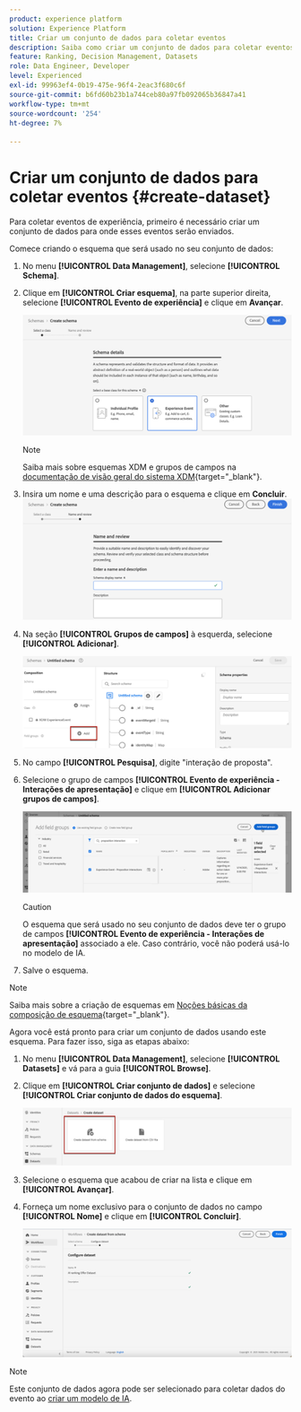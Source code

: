 ```yaml
---
product: experience platform
solution: Experience Platform
title: Criar um conjunto de dados para coletar eventos
description: Saiba como criar um conjunto de dados para coletar eventos
feature: Ranking, Decision Management, Datasets
role: Data Engineer, Developer
level: Experienced
exl-id: 99963ef4-0b19-475e-96f4-2eac3f680c6f
source-git-commit: b6fd60b23b1a744ceb80a97fb092065b36847a41
workflow-type: tm+mt
source-wordcount: '254'
ht-degree: 7%

---
```


# Criar um conjunto de dados para coletar eventos {#create-dataset}

Para coletar eventos de experiência, primeiro é necessário criar um conjunto de dados para onde esses eventos serão enviados.

Comece criando o esquema que será usado no seu conjunto de dados:

1. No menu **[!UICONTROL Data Management]**, selecione **[!UICONTROL Schema]**.

1. Clique em **[!UICONTROL Criar esquema]**, na parte superior direita, selecione **[!UICONTROL Evento de experiência]** e clique em **Avançar**.

   ![](../assets/ai-ranking-xdm-event.png)

   >[!NOTE]
   >
   >Saiba mais sobre esquemas XDM e grupos de campos na [documentação de visão geral do sistema XDM](https://experienceleague.adobe.com/docs/experience-platform/xdm/home.html?lang=pt-BR){target="_blank"}.

1. Insira um nome e uma descrição para o esquema e clique em **Concluir**.
   ![](../assets/ai-ranking-xdm-event-2.png)

1. Na seção **[!UICONTROL Grupos de campos]** à esquerda, selecione **[!UICONTROL Adicionar]**.

   ![](../assets/ai-ranking-fields-groups.png)

1. No campo **[!UICONTROL Pesquisa]**, digite &quot;interação de proposta&quot;.

1. Selecione o grupo de campos **[!UICONTROL Evento de experiência - Interações de apresentação]** e clique em **[!UICONTROL Adicionar grupos de campos]**.

   ![](../assets/ai-ranking-add-field-group.png)

   >[!CAUTION]
   >
   >O esquema que será usado no seu conjunto de dados deve ter o grupo de campos **[!UICONTROL Evento de experiência - Interações de apresentação]** associado a ele. Caso contrário, você não poderá usá-lo no modelo de IA.

1. Salve o esquema.

>[!NOTE]
>
>Saiba mais sobre a criação de esquemas em [Noções básicas da composição de esquema](https://experienceleague.adobe.com/docs/experience-platform/xdm/schema/composition.html#understanding-schemas){target="_blank"}.

Agora você está pronto para criar um conjunto de dados usando este esquema. Para fazer isso, siga as etapas abaixo:

1. No menu **[!UICONTROL Data Management]**, selecione **[!UICONTROL Datasets]** e vá para a guia **[!UICONTROL Browse]**.

1. Clique em **[!UICONTROL Criar conjunto de dados]** e selecione **[!UICONTROL Criar conjunto de dados do esquema]**.

   ![](../assets/ai-ranking-create-dataset-from-schema.png)

1. Selecione o esquema que acabou de criar na lista e clique em **[!UICONTROL Avançar]**.

1. Forneça um nome exclusivo para o conjunto de dados no campo **[!UICONTROL Nome]** e clique em **[!UICONTROL Concluir]**.

   ![](../assets/ai-ranking-dataset-name.png)

>[!NOTE]
>
>Este conjunto de dados agora pode ser selecionado para coletar dados do evento ao [criar um modelo de IA](../ranking/create-ranking-strategies.md).
